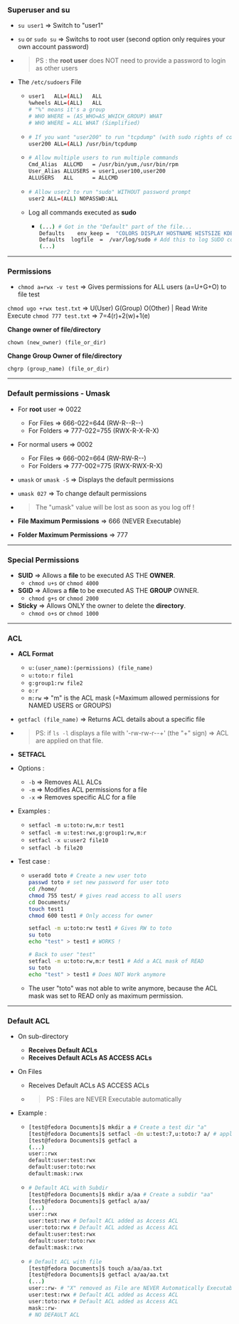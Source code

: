 ### Superuser and su

* `su user1` => Switch to "user1"

* `su` or `sudo su` => Switchs to root user (second option only requires your own account password)

* > PS : the **root user** does NOT need to provide a password to login as other users

* The `/etc/sudoers` File

  * ```bash
    user1	ALL=(ALL)	ALL
    %wheels	ALL=(ALL)	ALL
    # "%" means it's a group
    # WHO WHERE = (AS_WHO=AS_WHICH_GROUP) WHAT
    # WHO WHERE = ALL WHAT (Simplified)
    ```

  * ```bash
    # If you want "user200" to run "tcpdump" (with sudo rights of course)
    user200 ALL=(ALL) /usr/bin/tcpdump
    ```

  * ```bash
    # Allow multiple users to run multiple commands
    Cmd_Alias  ALLCMD   = /usr/bin/yum,/usr/bin/rpm
    User_Alias ALLUSERS = user1,user100,user200
    ALLUSERS   ALL      = ALLCMD
    ```

  * ```bash
    # Allow user2 to run "sudo" WITHOUT password prompt
    user2 ALL=(ALL) NOPASSWD:ALL
    ```

  * Log all commands executed as **sudo**

    * ```bash
      (...) # Got in the "Default" part of the file...
      Defaults    env_keep =  "COLORS DISPLAY HOSTNAME HISTSIZE KDEDIR LS_COLORS"
      Defaults 	logfile  =	/var/log/sudo # Add this to log SUDO commands
      (...)
      ```

---

### Permissions

* `chmod a=rwx -v test` => Gives permissions for ALL users (a=U+G+O) to file test

`chmod ugo +rwx test.txt` => U(User) G(Group) O(Other) | Read Write Execute
`chmod 777 test.txt` => 7=4(r)+2(w)+1(e)

**Change owner of file/directory**

`chown (new_owner) (file_or_dir)`

**Change Group Owner of file/directory**

`chgrp (group_name) (file_or_dir)`

---

### Default permissions - Umask

  * For **root** user => 0022

    * For Files => 666-022=644 (RW-R--R--)
    * For Folders => 777-022=755 (RWX-R-X-R-X)

  * For normal users => 0002

    * For Files => 666-002=664 (RW-RW-R--)
    * For Folders => 777-002=775 (RWX-RWX-R-X)

  * `umask` or `umask -S` => Displays the default permissions

  * `umask 027` => To change default permissions

  * > The "umask" value will be lost as soon as you log off !

* **File Maximum Permissions** => 666 (NEVER Executable)

* **Folder Maximum Permissions** => 777

---

### Special Permissions

* **SUID** => Allows a **file** to be executed AS THE **OWNER**.
  * `chmod u+s` or `chmod 4000`
* **SGID** => Allows a **file** to be executed AS THE **GROUP** OWNER.
  * `chmod g+s` or `chmod 2000`
* **Sticky** => Allows ONLY the owner to delete the **directory**.
  * `chmod o+s` or `chmod 1000`

---

### ACL

* **ACL Format**
  
  * `u:(user_name):(permissions) (file_name)`
  * `u:toto:r file1`
  * `g:group1:rw file2`
  * `o:r`
  * `m:rw` => "m" is the ACL mask (=Maximum allowed permissions for NAMED USERS or GROUPS)
  
* `getfacl (file_name)` => Returns ACL details about a specific file

* > PS: if `ls -l` displays a file with '-rw-rw-r--+' (the "+" sign) => ACL are applied on that file.

*  **SETFACL**

  * Options :

    * `-b` => Removes ALL ALCs
    * `-m` => Modifies ACL permissions for a file
    * `-x` => Removes specific ALC for a file

  * Examples :

    * `setfacl -m u:toto:rw,m:r test1`
    * `setfacl -m u:test:rwx,g:group1:rw,m:r`
    * `setfacl -x u:user2 file10`
    * `setfacl -b file20`

  * Test case :

    * ```bash
      useradd toto # Create a new user toto
      passwd toto # set new password for user toto
      cd /home/
      chmod 755 test/ # gives read access to all users
      cd Documents/
      touch test1
      chmod 600 test1 # Only access for owner
      
      setfacl -m u:toto:rw test1 # Gives RW to toto
      su toto
      echo "test" > test1 # WORKS !
      
      # Back to user "test"
      setfacl -m u:toto:rw,m:r test1 # Add a ACL mask of READ
      su toto
      echo "test" > test1 # Does NOT Work anymore
      ```
      
    * The user "toto" was not able to write anymore, because the ACL mask was set to READ only as maximum permission.

---

### Default ACL

* On sub-directory

  * **Receives Default ACLs**
  * **Receives Default ACLs AS ACCESS ACLs**

* On Files

  * Receives Default ACLs AS ACCESS ACLs

  * > PS : Files are NEVER Executable automatically

* Example :

  * ```bash
    [test@fedora Documents]$ mkdir a # Create a test dir "a"
    [test@fedora Documents]$ setfacl -dm u:test:7,u:toto:7 a/ # apply default ACL
    [test@fedora Documents]$ getfacl a
    (...)
    user::rwx
    default:user:test:rwx
    default:user:toto:rwx
    default:mask::rwx
    ```

  * ```bash
    # Default ACL with Subdir
    [test@fedora Documents]$ mkdir a/aa # Create a subdir "aa"
    [test@fedora Documents]$ getfacl a/aa/
    (...)
    user::rwx
    user:test:rwx # Default ACL added as Access ACL
    user:toto:rwx # Default ACL added as Access ACL
    default:user:test:rwx
    default:user:toto:rwx
    default:mask::rwx
    ```

  * ```bash
    # Default ACL with file
    [test@fedora Documents]$ touch a/aa/aa.txt
    [test@fedora Documents]$ getfacl a/aa/aa.txt 
    (...)
    user::rw- # "X" removed as File are NEVER Automatically Executable
    user:test:rwx # Default ACL added as Access ACL
    user:toto:rwx # Default ACL added as Access ACL
    mask::rw-
    # NO DEFAULT ACL
    ```
